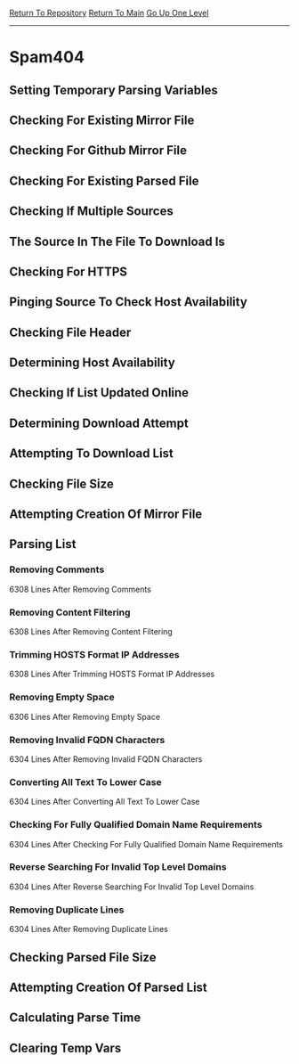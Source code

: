 [Return To Repository](https://github.com/deathbybandaid/piholeparser/)
[Return To Main](https://github.com/deathbybandaid/piholeparser/blob/master/RecentRunLogs/Mainlog.md)
[Go Up One Level](https://github.com/deathbybandaid/piholeparser/blob/master/RecentRunLogs/TopLevelScripts/30-Processing-Blacklists.md)
____________________________________
# Spam404
## Setting Temporary Parsing Variables
## Checking For Existing Mirror File
## Checking For Github Mirror File
## Checking For Existing Parsed File
## Checking If Multiple Sources
## The Source In The File To Download Is
## Checking For HTTPS
## Pinging Source To Check Host Availability
## Checking File Header
## Determining Host Availability
## Checking If List Updated Online
## Determining Download Attempt
## Attempting To Download List
## Checking File Size
## Attempting Creation Of Mirror File
## Parsing List
### Removing Comments
6308 Lines After Removing Comments
### Removing Content Filtering
6308 Lines After Removing Content Filtering
### Trimming HOSTS Format IP Addresses
6308 Lines After Trimming HOSTS Format IP Addresses
### Removing Empty Space
6306 Lines After Removing Empty Space
### Removing Invalid FQDN Characters
6304 Lines After Removing Invalid FQDN Characters
### Converting All Text To Lower Case
6304 Lines After Converting All Text To Lower Case
### Checking For Fully Qualified Domain Name Requirements
6304 Lines After Checking For Fully Qualified Domain Name Requirements
### Reverse Searching For Invalid Top Level Domains
6304 Lines After Reverse Searching For Invalid Top Level Domains
### Removing Duplicate Lines
6304 Lines After Removing Duplicate Lines
## Checking Parsed File Size
## Attempting Creation Of Parsed List
## Calculating Parse Time
## Clearing Temp Vars
